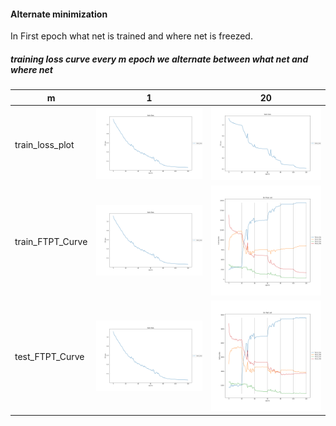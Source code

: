 #### Alternate minimization


In First epoch what net is trained and where net is freezed.

##### training loss curve every m epoch we alternate between what net and where net
 | m   |  1  |   20  |
 | -   |   ------- | --- | 
 | train_loss_plot  |  <img src= ./plots/train_loss_every_1_plot.png width="700">  |   <img src= ./plots/train_loss_every_20_plot.png width="700"> |
 |  train_FTPT_Curve  |  <img src= ./plots/train_analysis_every_1.png width="700">  |  <img src= ./plots/train_analysis_every_20.png width="700"> |
 |  test_FTPT_Curve   | <img src= ./plots/test_analysis_every_1.png width="700">    | <img src= ./plots/test_analysis_every_20.png width="700">    |



